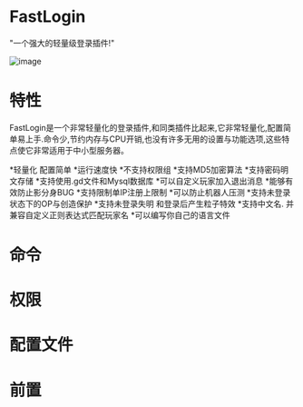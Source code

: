 FastLogin
======
"一个强大的轻量级登录插件!"

![image](https://github.com/ishiyamasayuri/FastLogin/blob/master/FastLogin_LogoRE.png)


特性
======
FastLogin是一个非常轻量化的登录插件,和同类插件比起来,它非常轻量化,配置简单易上手.命令少,节约内存与CPU开销,也没有许多无用的设置与功能选项,这些特点使它非常适用于中小型服务器。

*轻量化 配置简单
*运行速度快
*不支持权限组
*支持MD5加密算法
*支持密码明文存储
*支持使用.gd文件和Mysql数据库
*可以自定义玩家加入退出消息
*能够有效防止影分身BUG
*支持限制单IP注册上限制
*可以防止机器人压测
*支持未登录状态下的OP与创造保护
*支持未登录失明 和登录后产生粒子特效
*支持中文名. 并兼容自定义正则表达式匹配玩家名
*可以编写你自己的语言文件

命令
====

权限
====

配置文件
====

前置
====
